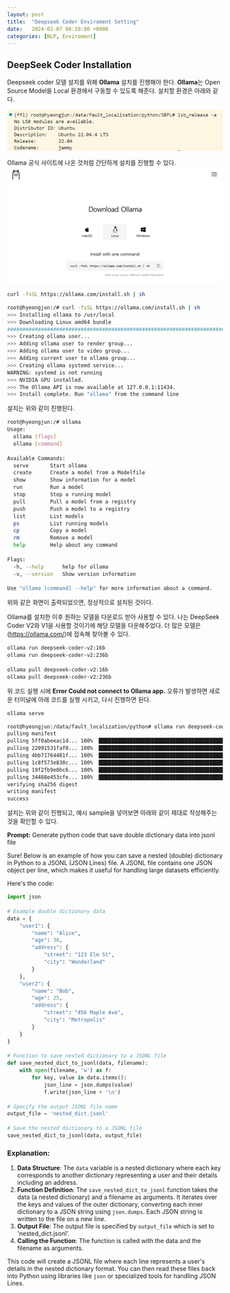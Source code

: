 ```yaml
---
layout: post
title:  "Deepseek Coder Enviroment Setting"
date:   2024-02-07 00:10:00 +0900
categories: [NLP, Enviroment]   
---
```

## DeepSeek Coder Installation

Deepseek coder 모델 설치를 위해 **Ollama** 설치를 진행해야 한다.
**Ollama**는 Open Source Model을 Local 환경에서 구동할 수 있도록 해준다. 설치할 환경은 아래와 같다.

![Enviroment](/assets/img/Enviroment/DeepSeekCoder/image.png)

Ollama 공식 사이트에 나온 것처럼 간단하게 설치를 진행할 수 있다.
![Install](/assets/img/Enviroment/DeepSeekCoder/2.png)

```bash
curl -fsSL https://ollama.com/install.sh | sh
```
```bash
root@hyeongjun:/# curl -fsSL https://ollama.com/install.sh | sh
>>> Installing ollama to /usr/local
>>> Downloading Linux amd64 bundle
######################################################################## 100.0%
>>> Creating ollama user...
>>> Adding ollama user to render group...
>>> Adding ollama user to video group...
>>> Adding current user to ollama group...
>>> Creating ollama systemd service...
WARNING: systemd is not running
>>> NVIDIA GPU installed.
>>> The Ollama API is now available at 127.0.0.1:11434.
>>> Install complete. Run "ollama" from the command line
```
설치는 위와 같이 진행된다.

```bash
root@hyeongjun:/# ollama
Usage:
  ollama [flags]
  ollama [command]

Available Commands:
  serve       Start ollama
  create      Create a model from a Modelfile
  show        Show information for a model
  run         Run a model
  stop        Stop a running model
  pull        Pull a model from a registry
  push        Push a model to a registry
  list        List models
  ps          List running models
  cp          Copy a model
  rm          Remove a model
  help        Help about any command

Flags:
  -h, --help      help for ollama
  -v, --version   Show version information

Use "ollama [command] --help" for more information about a command.
```
위와 같은 화면이 출력되었으면, 정상적으로 설치된 것이다.

Ollama를 설치한 이후 원하는 모델을 다운로드 받아 사용할 수 있다. 나는 DeepSeek Coder V2와 V1을 사용할 것이기에 해당 모델을 다운해주었다.
더 많은 모델은 (https://ollama.com/)에 접속해 찾아볼 수 있다.

```bash
ollama run deepseek-coder-v2:16b
ollama run deepseek-coder-v2:236b

ollama pull deepseek-coder-v2:16b
ollama pull deepseek-coder-v2:236b
```

위 코드 실행 시에 **Error Could not connect to Ollama app.** 오류가 발생하면 새로운 터미널에 아래 코드를 실행 시키고, 다시 진행하면 된다.
```bash
ollama serve
```

```bash
root@hyeongjun:/data/fault_localization/python# ollama run deepseek-coder-v2:16b
pulling manifest 
pulling 5ff0abeeac1d... 100% ▕███████████████████████████████████████████████████████████ ▏ 8.9 GB/8.9 GB  114 MB/s      0s
pulling 22091531faf0... 100% ▕████████████████████████████████████████████████████████████▏  705 B                         
pulling 4bb71764481f... 100% ▕████████████████████████████████████████████████████████████▏  13 KB                         
pulling 1c8f573e830c... 100% ▕████████████████████████████████████████████████████████████▏ 1.1 KB                         
pulling 19f2fb9e8bc6... 100% ▕████████████████████████████████████████████████████████████▏   32 B                         
pulling 34488e453cfe... 100% ▕████████████████████████████████████████████████████████████▏  568 B                         
verifying sha256 digest 
writing manifest 
success 
```
설치는 위와 같이 진행되고, 예시 sample을 넣어보면 아래와 같이 제대로 작성해주는 것을 확인할 수 있다.

**Prompt:** Generate python code that save double dictionary data into jsonl file

 Sure! Below is an example of how you can save a nested (double) dictionary in Python to a JSONL (JSON Lines) file. A 
JSONL file contains one JSON object per line, which makes it useful for handling large datasets efficiently.

Here's the code:

```python
import json

# Example double dictionary data
data = {
    "user1": {
        "name": "Alice",
        "age": 30,
        "address": {
            "street": "123 Elm St",
            "city": "Wonderland"
        }
    },
    "user2": {
        "name": "Bob",
        "age": 25,
        "address": {
            "street": "456 Maple Ave",
            "city": "Metropolis"
        }
    }
}

# Function to save nested dictionary to a JSONL file
def save_nested_dict_to_jsonl(data, filename):
    with open(filename, 'w') as f:
        for key, value in data.items():
            json_line = json.dumps(value)
            f.write(json_line + '\n')

# Specify the output JSONL file name
output_file = 'nested_dict.jsonl'

# Save the nested dictionary to a JSONL file
save_nested_dict_to_jsonl(data, output_file)
```

### Explanation:
1. **Data Structure**: The `data` variable is a nested dictionary where each key corresponds to another dictionary 
representing a user and their details including an address.
2. **Function Definition**: The `save_nested_dict_to_jsonl` function takes the data (a nested dictionary) and a 
filename as arguments. It iterates over the keys and values of the outer dictionary, converting each inner dictionary 
to a JSON string using `json.dumps`. Each JSON string is written to the file on a new line.
3. **Output File**: The output file is specified by `output_file` which is set to 'nested_dict.jsonl'.
4. **Calling the Function**: The function is called with the data and the filename as arguments.

This code will create a JSONL file where each line represents a user's details in the nested dictionary format. You 
can then read these files back into Python using libraries like `json` or specialized tools for handling JSON Lines.

